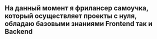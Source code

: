 ## На данный момент я фрилансер самоучка, который осуществляет проекты с нуля, обладаю базовыми знаниями Frontend так и Backend